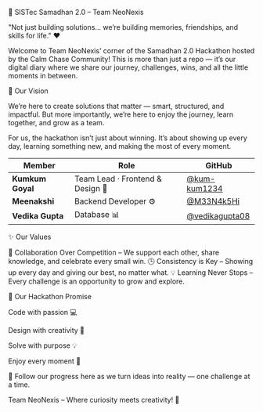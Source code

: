 🚀 SISTec Samadhan 2.0 – Team NeoNexis

"Not just building solutions… we’re building memories, friendships, and skills for life." ❤️

Welcome to Team NeoNexis’ corner of the Samadhan 2.0 Hackathon hosted by the Calm Chase Community!
This is more than just a repo — it’s our digital diary where we share our journey, challenges, wins, and all the little moments in between.

🎯 Our Vision

We’re here to create solutions that matter — smart, structured, and impactful.
But more importantly, we’re here to enjoy the journey, learn together, and grow as a team.

For us, the hackathon isn’t just about winning.
It’s about showing up every day, learning something new, and making the most of every moment.

| Member           | Role                             | GitHub                                             |
| ---------------- | -------------------------------- | -------------------------------------------------- |
| **Kumkum Goyal** | Team Lead · Frontend & Design 🎨 | [@kum-kum1234](https://github.com/kum-kum1234)     |
| **Meenakshi**    | Backend Developer ⚙️             | [@M33N4k5Hi](https://github.com/M33N4k5Hi)         |
| **Vedika Gupta** | Database 📊                      | [@vedikagupta08](https://github.com/vedikagupta08) |

✨ Our Values

💪 Collaboration Over Competition – We support each other, share knowledge, and celebrate every small win.
🕒 Consistency is Key – Showing up every day and giving our best, no matter what.
💡 Learning Never Stops – Every challenge is an opportunity to grow and explore.

📅 Our Hackathon Promise

Code with passion 💻

Design with creativity 🎨

Solve with purpose 💡

Enjoy every moment 🥳

📌 Follow our progress here as we turn ideas into reality — one challenge at a time.

Team NeoNexis – Where curiosity meets creativity! 🚀
